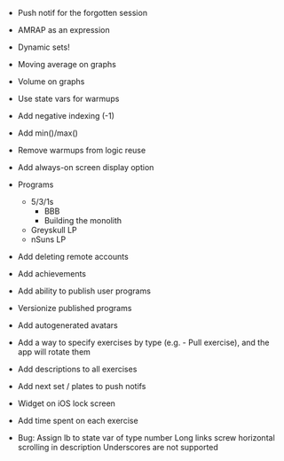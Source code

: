 - Push notif for the forgotten session
- AMRAP as an expression
- Dynamic sets!
- Moving average on graphs
- Volume on graphs
- Use state vars for warmups
- Add negative indexing (-1)
- Add min()/max()
- Remove warmups from logic reuse
- Add always-on screen display option

- Programs
  - 5/3/1s
    - BBB
    - Building the monolith
  - Greyskull LP
  - nSuns LP
- Add deleting remote accounts
- Add achievements
- Add ability to publish user programs
- Versionize published programs
- Add autogenerated avatars
- Add a way to specify exercises by type (e.g. - Pull exercise), and the app will rotate them
- Add descriptions to all exercises
- Add next set / plates to push notifs
- Widget on iOS lock screen
- Add time spent on each exercise

- Bug:
  Assign lb to state var of type number
  Long links screw horizontal scrolling in description
  Underscores are not supported
